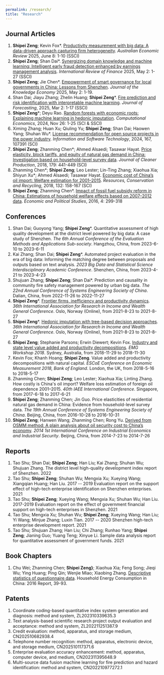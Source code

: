 ```yaml
---
permalink: /research/
title: "Research"
---
```

Journal Articles
------
1. **Shipei Zeng**; Kevin Fox*. [Productivity measurement with big data: A data-driven approach capturing firm heterogeneity](https://onlinelibrary.wiley.com/doi/10.1111/1467-8462.70014). _Australian Economic Review_ 2025, June 8: 1-10 (SSCI)
1. **Shipei Zeng**; Shan Dai*. [Synergizing domain knowledge and machine learning: Intelligent early fraud detection enhanced by earnings management analysis](https://onlinelibrary.wiley.com/doi/full/10.1111/irfi.70021). _International Review of Finance_ 2025, May 2: 1-27 (SSCI)
1. **Shipei Zeng**; Jie Chen*. [Empowerment of smart governance for local governments in China: Lessons from Shenzhen](https://link.springer.com/article/10.1007/s13132-025-02761-2). *Journal of the Knowledge Economy* 2025, May 2: 1-19.
1. Shan Dai; Jiayu Zhang; Zhelin Huang; **Shipei Zeng***. [Fire prediction and risk identification with interpretable machine learning](https://onlinelibrary.wiley.com/doi/10.1002/for.3266?af=R). *Journal of Forecasting*, 2025, Mar 2: 1-17 (SSCI)
1. **Shipei Zeng***; Deyu Rao. [Random forests with economic roots: Explaining machine learning in hedonic imputation](https://link.springer.com/article/10.1007/s10614-024-10798-9). *Computational Economics*, 2024, Nov 26: 1-25 (SCI & SSCI)
1. Ximing Zhang; Huan Xu; Qiuling Yu; **Shipei Zeng**; Shan Dai; Haowen Yang; Shuhan Wu*. [License recommendation for open source projects in the power industry](https://www.sciencedirect.com/science/article/abs/pii/S095058492300246X). *Information and Software Technology*, 2024, 167, 107391 (SCI)
1. **Shipei Zeng**; Zhanming Chen*; Ahmed Alsaedi; Tasawar Hayat. [Price elasticity, block tariffs, and equity of natural gas demand in China: Investigation based on household-level survey data](https://www.sciencedirect.com/science/article/abs/pii/S0959652618301458). *Journal of Cleaner Production*, 2018, 179: 441-449 (SCI)
1. Zhanming Chen*; **Shipei Zeng**; Leo Lester; Lin-Ting Zhang; Xiaohua Xia; Shiyun Xu*; Ahmed Alsaedi; Tasawar Hayat. [Economic cost of China’s oil import: Welfare estimation for 2001–2015](https://www.sciencedirect.com/science/article/abs/pii/S0921344918300399). *Resources, Conservation and Recycling*, 2018, 132: 158-167 (SCI)
1. **Shipei Zeng**; Zhanming Chen*. [Impact of fossil fuel subsidy reform in China: Estimations of household welfare effects based on 2007–2012 data](https://www.tandfonline.com/doi/full/10.1080/20954816.2016.1218669). *Economic and Political Studies*, 2016, 4: 299-318

Conferences
------
1. Shan Dai; Guoyong Yang; **Shipei Zeng***. Quantitative assessment of high quality development at the district level powered by big data: A case study of Shenzhen. *The 6th Annual Conference of the Evaluation Methods and Applications Sub-society*. Hangzhou, China, from 2023-6-10 to 2023-6-11
1. Kai Zhang; Shan Dai; **Shipei Zeng***. Automated project evaluation in the era of big data: Informing the matching degree between proposals and outputs based on text analysis. *2023 Big Data and Statistical Science Interdisciplinary Academic Conference*. Shenzhen, China, from 2023-4-21 to 2023-4-23
1. Shujuan Zhang; **Shipei Zeng**; Shan Dai*. Prediction and causality in community fire safety management powered by urban big data. *The 22nd Annual Conference of Systems Engineering Society of China*. Dalian, China, from 2022-11-26 to 2022-11-27
1. **Shipei Zeng***. [Frontier firms, inefficiency and productivity dynamics](https://iariw.org/wp-content/uploads/2021/08/Firm_Dynamics_Zeng_Paper.pdf). *36th International Association for Research in Income and Wealth General Conference*. Oslo, Norway (Online), from 2021-8-23 to 2021-8-27
1. **Shipei Zeng***. [Hedonic imputation with tree-based decision approaches](https://iariw.org/wp-content/uploads/2021/08/Hedonic_Imputation_Zeng_Paper.pdf). *36th International Association for Research in Income and Wealth General Conference*. Oslo, Norway (Online), from 2021-8-23 to 2021-8-27
1. **Shipei Zeng**; Stephanie Parsons; Erwin Diewert; Kevin Fox. [Industry and state level value added and productivity decompositions](https://conference.unsw.edu.au/content/dam/pdfs/business/caer/research-reports/emg-workshop-2018/emg2018-6_SZeng_EMG-Slides.pdf). *EMG Workshop 2018*. Sydney, Australia, from 2018-11-29 to 2018-11-30
1. Kevin Fox; Khanh Hoang; **Shipei Zeng**. Value added and productivity decompositions with natural capital. *ESCoE Conference on Economic Measurement 2018, Bank of England*. London, the UK, from 2018-5-16 to 2018-5-17
1. Zhanming Chen; **Shipei Zeng**; Leo Lester; Xiaohua Xia; Linting Zhang. How costly is China's oil import? Welfare loss estimation of foreign oil dependence 2001–2015. *40th IAEE International Conference*. Singapore, from 2017-6-18 to 2017-6-21
1. **Shipei Zeng**; Zhanming Chen; Jin Guo. Price elasticities of residential natural gas demand in China: Evidence from household-level survey data. *The 19th Annual Conference of Systems Engineering Society of China*. Beijing, China, from 2016-10-28 to 2016-10-31
1. **Shipei Zeng**; Hanwen Wang; Zhanming Chen; Rong Yu. [Derived from OSMM method: A plain analysis about oil security cost to China’s economy](https://link.springer.com/chapter/10.1007/978-3-662-44085-8_19). *2014 1st International Conference on Industrial Economics and Industrial Security*. Beijing, China, from 2014-7-23 to 2014-7-26

Reports
------
1. Tao Shu; Shan Dai; **Shipei Zeng**; Han Liu; Kai Zhang; Shuhan Wu; Shujuan Zhang. The district level high-quality development index report of Shenzhen. 2022
1. Tao Shu; **Shipei Zeng**; Shuhan Wu; Mengxia Xu; Xueying Wang; Xiangqian Huang; Han Liu. 2017 -- 2019 Evaluation report on the support effect of high-tech enterprise identification on Shenzhen enterprises. 2021
1. Tao Shu; **Shipei Zeng**; Xueying Wang; Mengxia Xu; Shuhan Wu; Han Liu. 2017-2019 Evaluation report on the effect of government financial support on high-tech enterprises in Shenzhen. 2021
1. Tao Shu; Mengxia Xu; Shuhan Wu; **Shipei Zeng**; Xueying Wang; Han Liu; Yi Wang; Minjue Zhang; Luxin Tian. 2017 -- 2020 Shenzhen high-tech enterprise development report. 2021
1. Tao Shu; Shujuan Zhang; Han Liu; Chi Zhang; Runhao Yang; **Shipei Zeng**; Jianing Guo; Yuang Teng; Xinyue Li. Sample data analysis report for quantitative assessment of government funds. 2021
	
Book Chapters
------
1. Chu Wei; Zhanming Chen; **Shipei Zeng}**; Xiaohua Xia; Feng Song; Jieqi Wu; Ying Huang; Ping Qin; Wenjie Miao; Xiaobing Zhang. [Descriptive statistics of questionnaire data](https://link.springer.com/content/pdf/10.1007/978-981-13-7523-1_2.pdf). Household Energy Consumption in China: 2016 Report, 39-93.

Patents
------
1. Coordinate coding-based quantitative index system generation and diagnosis: method and system, ZL202310339635.3
2. Text analysis-based scientific research project output evaluation and acceptance: method and system, ZL202211251387.9
3. Credit evaluation: method, apparatus, and storage medium, CN202510682938.4
4. Telephone number recognition: method, apparatus, electronic device, and storage medium, CN202510117371.6
5. Enterprise evaluation accuracy enhancement: method, apparatus, computer device, and medium, CN202311395648.9
6. Multi-source data fusion machine learning for fire prediction and hazard identification: method and system, CN202210977272.1	
